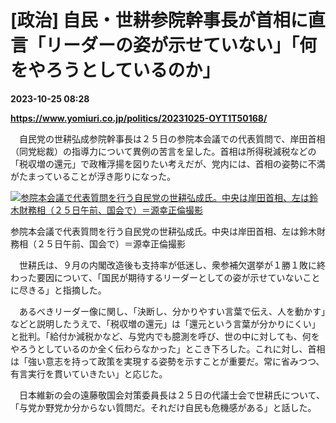 # [政治] 自民・世耕参院幹事長が首相に直言「リーダーの姿が示せていない」「何をやろうとしているのか」

**2023-10-25 08:28**

**https://www.yomiuri.co.jp/politics/20231025-OYT1T50168/**

　自民党の世耕弘成参院幹事長は２５日の参院本会議での代表質問で、岸田首相（同党総裁）の指導力について異例の苦言を呈した。首相は所得税減税などの「税収増の還元」で政権浮揚を図りたい考えだが、党内には、首相の姿勢に不満がたまっていることが浮き彫りになった。

[![参院本会議で代表質問を行う自民党の世耕弘成氏。中央は岸田首相、左は鈴木財務相（２５日午前、国会で）＝源幸正倫撮影](https://www.yomiuri.co.jp/media/2023/10/20231025-OYT1I50104-1.jpg)](https://www.yomiuri.co.jp/pluralphoto/20231025-OYT1I50104/)

参院本会議で代表質問を行う自民党の世耕弘成氏。中央は岸田首相、左は鈴木財務相（２５日午前、国会で）＝源幸正倫撮影

　世耕氏は、９月の内閣改造後も支持率が低迷し、衆参補欠選挙が１勝１敗に終わった要因について、「国民が期待するリーダーとしての姿が示せていないことに尽きる」と指摘した。

　あるべきリーダー像に関し、「決断し、分かりやすい言葉で伝え、人を動かす」などと説明したうえで、「税収増の還元」は「還元という言葉が分かりにくい」と批判。「給付か減税かなど、与党内でも臆測を呼び、世の中に対しても、何をやろうとしているのか全く伝わらなかった」とこき下ろした。これに対し、首相は「強い意志を持って政策を実現する姿勢を示すことが重要だ。常に省みつつ、有言実行を貫いていきたい」と応じた。

　日本維新の会の遠藤敬国会対策委員長は２５日の代議士会で世耕氏について、「与党か野党か分からない質問だ。それだけ自民も危機感がある」と話した。